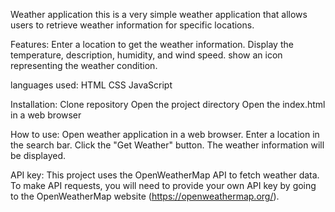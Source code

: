 Weather application
this is a very simple weather application that allows users to retrieve weather information for specific locations.

Features:
Enter a location to get the weather information.
Display the temperature, description, humidity, and wind speed.
show an icon representing the weather condition.

languages used:
HTML
CSS
JavaScript

Installation:
Clone repository
Open the project directory
Open the index.html in a web browser

How to use:
Open weather application in a web browser.
Enter a location in the search bar.
Click the "Get Weather" button.
The weather information will be displayed.  

API key:
This project uses the OpenWeatherMap API to fetch weather data.  To make API requests, you will need to provide your own API key by going to the OpenWeatherMap website (https://openweathermap.org/).  
